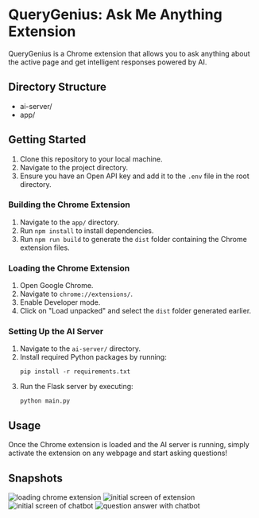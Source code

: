 # QueryGenius: Ask Me Anything Extension

QueryGenius is a Chrome extension that allows you to ask anything about the active page and get intelligent responses powered by AI.

## Directory Structure

- ai-server/
- app/


## Getting Started

1. Clone this repository to your local machine.
2. Navigate to the project directory.
3. Ensure you have an Open API key and add it to the `.env` file in the root directory.

### Building the Chrome Extension

1. Navigate to the `app/` directory.
2. Run `npm install` to install dependencies.
3. Run `npm run build` to generate the `dist` folder containing the Chrome extension files.

### Loading the Chrome Extension

1. Open Google Chrome.
2. Navigate to `chrome://extensions/`.
3. Enable Developer mode.
4. Click on "Load unpacked" and select the `dist` folder generated earlier.

### Setting Up the AI Server

1. Navigate to the `ai-server/` directory.
2. Install required Python packages by running:
    ```
    pip install -r requirements.txt
    ```
3. Run the Flask server by executing:
    ```
    python main.py
    ```

## Usage

Once the Chrome extension is loaded and the AI server is running, simply activate the extension on any webpage and start asking questions!

## Snapshots

![loading chrome extension](image.png)
![initial screen of extension](image-1.png)
![initial screen of chatbot](image-2.png)
![question answer with chatbot](image-3.png)
